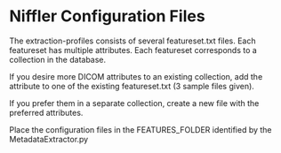# Niffler Configuration Files

The extraction-profiles consists of several featureset.txt files. Each featureset has multiple attributes. Each featureset corresponds to a collection in the database.

If you desire more DICOM attributes to an existing collection, add the attribute to one of the existing featureset.txt (3 sample files given).

If you prefer them in a separate collection, create a new file with the preferred attributes.

Place the configuration files in the FEATURES_FOLDER identified by the MetadataExtractor.py
